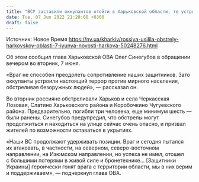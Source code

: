 ```yaml
---
title: "ВСУ заставили оккупантов отойти в Харьковской области, те устроили террор против мирного населения — ОГА"
date: Tue, 07 Jun 2022 21:29:00 +0300
draft: false
---
```

Источник: Новое Время https://nv.ua/kharkiv/rossiya-usilila-obstrely-harkovskoy-oblasti-7-iyunya-novosti-harkova-50248276.html


 Об этом сообщил глава Харьковской ОВА Олег Синегубов в обращении вечером во вторник, 7 июня.

«Враг не способен преодолеть сопротивление наших защитников. Зато оккупанты устроили настоящий террор против мирного населения, обстреливая безоружных людей», — рассказал он.

Во вторник россияне обстреливали Харьков и села Черкасская Лозовая, Слатино Харьковского района и Коробочкино Чугуевского района. Предварительно, погибли три человека, еще минимум шесть — были ранены. Синегубов предупредил, что обстрелы могут продолжиться и находиться на улице сейчас очень опасно, и призвал жителей по возможности оставаться в укрытиях.

«Наши ВС продолжают удерживать позиции. Враг и сегодня пытался их атаковать, в частности, на северном, северо-восточном направлении, на Изюмском направлении, но успеха не имел, отошел с большими потерями в живой силе и бронетехнике… [Защитники Украины] героически гонят врага с территории области, мы в них верим и поддерживаем», — подчеркнул глава ОВА.
